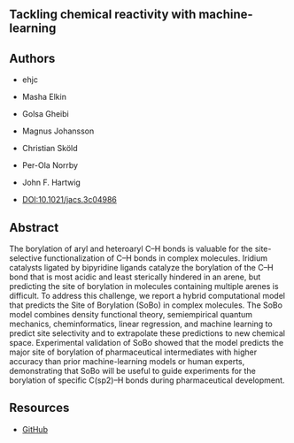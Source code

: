 ## Tackling chemical reactivity with machine-learning

## Authors

- ehjc
- Masha Elkin
- Golsa Gheibi
- Magnus Johansson
- Christian Sköld
- Per-Ola Norrby
- John F. Hartwig

- [DOI:10.1021/jacs.3c04986](https://doi.org/10.1021/jacs.3c04986)

## Abstract

The borylation of aryl and heteroaryl C–H bonds is valuable for the site-selective functionalization of C–H bonds in complex molecules.
Iridium catalysts ligated by bipyridine ligands catalyze the borylation of the C–H bond that is most acidic and least sterically hindered in an arene, but predicting the site of borylation in molecules containing multiple arenes is difficult.
To address this challenge, we report a hybrid computational model that predicts the Site of Borylation (SoBo) in complex molecules.
The SoBo model combines density functional theory, semiempirical quantum mechanics, cheminformatics, linear regression, and machine learning to predict site selectivity and to extrapolate these predictions to new chemical space.
Experimental validation of SoBo showed that the model predicts the major site of borylation of pharmaceutical intermediates with higher accuracy than prior machine-learning models or human experts, demonstrating that SoBo will be useful to guide experiments for the borylation of specific C(sp2)–H bonds during pharmaceutical development.

## Resources

- [GitHub](https://github.com/C-H-activation/ICB-workflow)

